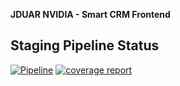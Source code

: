 **JDUAR NVIDIA - Smart CRM Frontend**

## Staging Pipeline Status
[![Pipeline](https://gitlab.cs.ui.ac.id/ppl-fasilkom-ui/2020/jduar-nvdia-smart-crm-frontend/badges/staging/pipeline.svg)](https://gitlab.cs.ui.ac.id/ppl-fasilkom-ui/2020/jduar-nvdia-smart-crm-frontend/commits/staging)
[![coverage report](https://gitlab.cs.ui.ac.id/ppl-fasilkom-ui/2020/jduar-nvdia-smart-crm-frontend/badges/staging/coverage.svg)](https://gitlab.cs.ui.ac.id/ppl-fasilkom-ui/2020/jduar-nvdia-smart-crm-frontend/commits/staging)